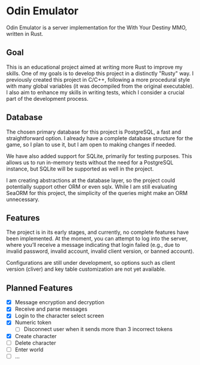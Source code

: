 # Odin Emulator
Odin Emulator is a server implementation for the With Your Destiny MMO, written in Rust.

## Goal
This is an educational project aimed at writing more Rust to improve my skills. One of my goals is to develop this project in a distinctly "Rusty" way. I previously created this project in C/C++, following a more procedural style with many global variables (it was decompiled from the original executable). I also aim to enhance my skills in writing tests, which I consider a crucial part of the development process.

## Database
The chosen primary database for this project is PostgreSQL, a fast and straightforward option. I already have a complete database structure for the game, so I plan to use it, but I am open to making changes if needed.

We have also added support for SQLite, primarily for testing purposes. This allows us to run in-memory tests without the need for a PostgreSQL instance, but SQLite will be supported as well in the project.

I am creating abstractions at the database layer, so the project could potentially support other ORM or even sqlx. While I am still evaluating SeaORM for this project, the simplicity of the queries might make an ORM unnecessary.

## Features
The project is in its early stages, and currently, no complete features have been implemented. At the moment, you can attempt to log into the server, where you’ll receive a message indicating that login failed (e.g., due to invalid password, invalid account, invalid client version, or banned account).

Configurations are still under development, so options such as client version (cliver) and key table customization are not yet available.

## Planned Features
- [x] Message encryption and decryption
- [x] Receive and parse messages
- [x] Login to the character select screen
- [x] Numeric token
    - [ ] Disconnect user when it sends more than 3 incorrect tokens
- [x] Create character
- [ ] Delete character
- [ ] Enter world
- [ ] ...
